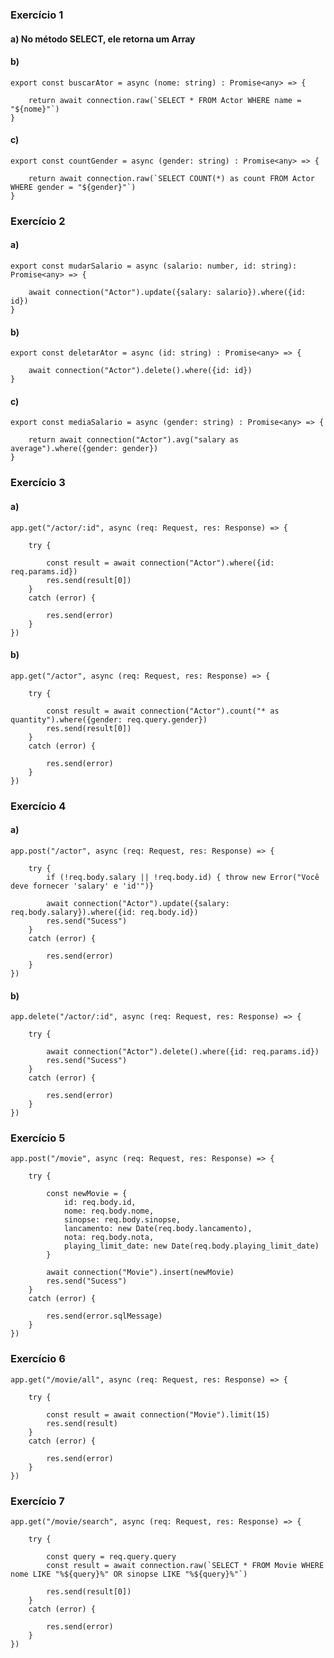 ### Exercício 1

#### a) No método SELECT, ele retorna um Array

#### b) 
    export const buscarAtor = async (nome: string) : Promise<any> => {

        return await connection.raw(`SELECT * FROM Actor WHERE name = "${nome}"`)
    }

#### c)
    export const countGender = async (gender: string) : Promise<any> => {

        return await connection.raw(`SELECT COUNT(*) as count FROM Actor WHERE gender = "${gender}"`)
    }

### Exercício 2

#### a)
    export const mudarSalario = async (salario: number, id: string): Promise<any> => {
        
        await connection("Actor").update({salary: salario}).where({id: id})
    }
    
#### b)
    export const deletarAtor = async (id: string) : Promise<any> => {
        
        await connection("Actor").delete().where({id: id})
    }

#### c)
    export const mediaSalario = async (gender: string) : Promise<any> => {

        return await connection("Actor").avg("salary as average").where({gender: gender})
    }

### Exercício 3

#### a)
    app.get("/actor/:id", async (req: Request, res: Response) => {

        try {

            const result = await connection("Actor").where({id: req.params.id})
            res.send(result[0])
        }
        catch (error) {

            res.send(error)
        }
    })

#### b)
    app.get("/actor", async (req: Request, res: Response) => {

        try {

            const result = await connection("Actor").count("* as quantity").where({gender: req.query.gender})
            res.send(result[0])
        }
        catch (error) {

            res.send(error)
        }
    })
    
### Exercício 4

#### a)
    app.post("/actor", async (req: Request, res: Response) => {

        try {
            if (!req.body.salary || !req.body.id) { throw new Error("Você deve fornecer 'salary' e 'id'")}

            await connection("Actor").update({salary: req.body.salary}).where({id: req.body.id})
            res.send("Sucess")
        }
        catch (error) {

            res.send(error)
        }
    })

#### b)
    app.delete("/actor/:id", async (req: Request, res: Response) => {

        try {

            await connection("Actor").delete().where({id: req.params.id})
            res.send("Sucess")
        }
        catch (error) {

            res.send(error)
        }
    })

### Exercício 5
    app.post("/movie", async (req: Request, res: Response) => {

        try {

            const newMovie = {
                id: req.body.id,
                nome: req.body.nome,
                sinopse: req.body.sinopse,
                lancamento: new Date(req.body.lancamento),
                nota: req.body.nota,
                playing_limit_date: new Date(req.body.playing_limit_date)
            }

            await connection("Movie").insert(newMovie)
            res.send("Sucess")
        }
        catch (error) {

            res.send(error.sqlMessage)
        }
    })

### Exercício 6
    app.get("/movie/all", async (req: Request, res: Response) => {

        try {

            const result = await connection("Movie").limit(15)
            res.send(result)
        }
        catch (error) {

            res.send(error)
        }
    })

### Exercício 7
    app.get("/movie/search", async (req: Request, res: Response) => {

        try {

            const query = req.query.query
            const result = await connection.raw(`SELECT * FROM Movie WHERE nome LIKE "%${query}%" OR sinopse LIKE "%${query}%"`)

            res.send(result[0])
        }
        catch (error) {

            res.send(error)
        }
    })